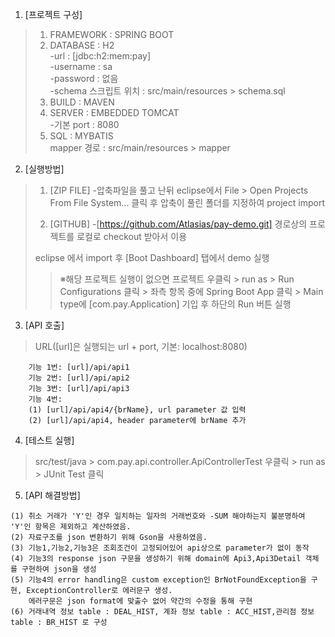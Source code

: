 1. [프로젝트 구성]

>1. FRAMEWORK : SPRING BOOT</br>
>2. DATABASE : H2</br>
>          -url : [jdbc:h2:mem:pay]</br>
>          -username : sa</br>
>          -password : 없음</br>
>          -schema 스크립트 위치 : src/main/resources &gt; schema.sql</br>
>3. BUILD : MAVEN</br>
>4. SERVER : EMBEDDED TOMCAT</br>
>          -기본 port : 8080</br>
>5. SQL : MYBATIS</br>
>      mapper 경로 : src/main/resources &gt; mapper</br>

2. [실행방법]
>
>	1. [ZIP FILE]
>		-압축파일을 풀고 난뒤 eclipse에서 File > Open Projects From File System... 클릭 후 압축이 풀린 폴더를 지정하여 project import
>
>	2. [GITHUB]
>		-[https://github.com/Atlasias/pay-demo.git] 경로상의 프로젝트를 로컬로 checkout 받아서 이용
>		
>	eclipse 에서 import 후 [Boot Dashboard] 탭에서 demo 실행
>>	※해당 프로젝트 실행이 없으면 프로젝트 우클릭 &gt; run as &gt; Run Configurations 클릭 &gt; 좌측 항목 중에 Spring Boot App 클릭 &gt; Main type에 [com.pay.Application] 기입 후 하단의 Run 버튼 실행
		
3. [API 호출]
>	URL([url]은 실행되는 url + port, 기본: localhost:8080)
	
	    기능 1번: [url]/api/api1
	    기능 2번: [url]/api/api2
	    기능 3번: [url]/api/api3
	    기능 4번: 
		(1) [url]/api/api4/{brName}, url parameter 값 입력
		(2) [url]/api/api4, header parameter에 brName 추가

4. [테스트 실행] 
>	src/test/java > com.pay.api.controller.ApiControllerTest 우클릭 > run as > JUnit Test 클릭


5. [API 해결방법]
>
	(1) 취소 거래가 'Y'인 경우 일치하는 일자의 거래번호와 -SUM 해야하는지 불분명하여 'Y'인 항목은 제외하고 계산하였음.
	(2) 자료구조를 json 변환하기 위해 Gson을 사용하였음.
	(3) 기능1,기능2,기능3은 조회조건이 고정되어있어 api상으로 parameter가 없이 동작
	(4) 기능3의 response json 구문을 생성하기 위해 domain에 Api3,Api3Detail 객체를 구현하여 json을 생성
	(5) 기능4의 error handling은 custom exception인 BrNotFoundException을 구현, ExceptionController로 에러문구 생성.
		에러구문은 json format에 맞출수 없어 약간의 수정을 통해 구현
	(6) 거래내역 정보 table : DEAL_HIST, 계좌 정보 table : ACC_HIST,관리점 정보 table : BR_HIST 로 구성
